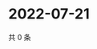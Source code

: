 # 2022-07-21

共 0 条

<!-- BEGIN WEIBO -->
<!-- 最后更新时间 Thu Jul 21 2022 07:02:02 GMT+0800 (China Standard Time) -->

<!-- END WEIBO -->
